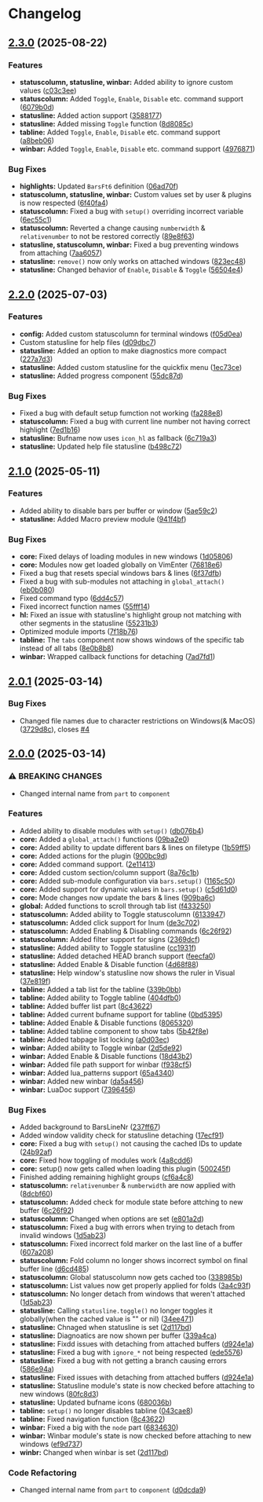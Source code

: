 # Changelog

## [2.3.0](https://github.com/OXY2DEV/bars.nvim/compare/v2.2.0...v2.3.0) (2025-08-22)


### Features

* **statuscolumn, statusline, winbar:** Added ability to ignore custom values ([c03c3ee](https://github.com/OXY2DEV/bars.nvim/commit/c03c3eeb5629c77a392b1ed5760df60568b84a8a))
* **statuscolumn:** Added `Toggle`, `Enable`, `Disable` etc. command support ([6079b0d](https://github.com/OXY2DEV/bars.nvim/commit/6079b0dba3726af26baa303b6a6e8056dc802cf4))
* **statusline:** Added action support ([3588177](https://github.com/OXY2DEV/bars.nvim/commit/3588177eae189079ed5aeba16a2da70852f4a408))
* **statusline:** Added missing `Toggle` function ([8d8085c](https://github.com/OXY2DEV/bars.nvim/commit/8d8085c9001f4de928e07cdfe53b211bc9b19be2))
* **tabline:** Added `Toggle`, `Enable`, `Disable` etc. command support ([a8beb06](https://github.com/OXY2DEV/bars.nvim/commit/a8beb066266e204eeac9adbe9b45226ebb56dcb6))
* **winbar:** Added `Toggle`, `Enable`, `Disable` etc. command support ([4976871](https://github.com/OXY2DEV/bars.nvim/commit/4976871625c35e2e93b0dfabed7d5105649236c5))


### Bug Fixes

* **highlights:** Updated `BarsFt6` definition ([06ad70f](https://github.com/OXY2DEV/bars.nvim/commit/06ad70f9fadff10ff1a16864516a6bcd822c47f7))
* **statuscolumn, statusline, winbar:** Custom values set by user & plugins is now respected ([6f40fa4](https://github.com/OXY2DEV/bars.nvim/commit/6f40fa452b4df8101514add507c4232f5bb47071))
* **statuscolumn:** Fixed a bug with `setup()` overriding incorrect variable ([6ec55c1](https://github.com/OXY2DEV/bars.nvim/commit/6ec55c1df6c9d7c27e00767016a717b384581664))
* **statuscolumn:** Reverted a change causing `numberwidth` & `relativenumber` to not be restored correctly ([89e8f63](https://github.com/OXY2DEV/bars.nvim/commit/89e8f63ccea81823389f23b76e54be6c1afb09c4))
* **statusline, statuscolumn, winbar:** Fixed a bug preventing windows from attaching ([7aa6057](https://github.com/OXY2DEV/bars.nvim/commit/7aa60575e8db3b3003267b616255b8c150ad5225))
* **statusline:** `remove()` now only works on attached windows ([823ec48](https://github.com/OXY2DEV/bars.nvim/commit/823ec48f1b8bdb9ea40b2cc275450f4789b957dd))
* **statusline:** Changed behavior of `Enable`, `Disable` & `Toggle` ([56504e4](https://github.com/OXY2DEV/bars.nvim/commit/56504e4aef1dc49d960cc568eda74f3495e49598))

## [2.2.0](https://github.com/OXY2DEV/bars.nvim/compare/v2.1.0...v2.2.0) (2025-07-03)


### Features

* **config:** Added custom statuscolumn for terminal windows ([f05d0ea](https://github.com/OXY2DEV/bars.nvim/commit/f05d0ead4e5cb7aa16d9c6d5a3436736969fd2e5))
* Custom statusline for help files ([d09dbc7](https://github.com/OXY2DEV/bars.nvim/commit/d09dbc78eb816b66353b70d37a970d277c64d02e))
* **statusline:** Added an option to make diagnostics more compact ([227a7d3](https://github.com/OXY2DEV/bars.nvim/commit/227a7d3d1f464edf62e350838fc6ceb1c74a4103))
* **statusline:** Added custom statusline for the quickfix menu ([1ec73ce](https://github.com/OXY2DEV/bars.nvim/commit/1ec73cec7db5166f6c4ebb6ae64abc58bfc3399c))
* **statusline:** Added progress component ([55dc87d](https://github.com/OXY2DEV/bars.nvim/commit/55dc87d18553b04955f0841bd33e105421ea1bc9))


### Bug Fixes

* Fixed a bug with default setup fumction not working ([fa288e8](https://github.com/OXY2DEV/bars.nvim/commit/fa288e8bdc39bb0eddc3b167f73af3c9e9c532c4))
* **statuscolumn:** Fixed a bug with current line number not having correct highlight ([7ed1b16](https://github.com/OXY2DEV/bars.nvim/commit/7ed1b16069f8bc587eba2cccbfd9afc9706e5ba5))
* **statusline:** Bufname now uses `icon_hl` as fallback ([6c719a3](https://github.com/OXY2DEV/bars.nvim/commit/6c719a3aa8a35bb41f554644468ed0c8bf85b775))
* **statusline:** Updated help file statusline ([b498c72](https://github.com/OXY2DEV/bars.nvim/commit/b498c7294ab12e01ce471f54306cb88e5f02a3b8))

## [2.1.0](https://github.com/OXY2DEV/bars.nvim/compare/v2.0.1...v2.1.0) (2025-05-11)


### Features

* Added ability to disable bars per buffer or window ([5ae59c2](https://github.com/OXY2DEV/bars.nvim/commit/5ae59c2e3134b3bbed7500a8afa55dae1e7a64c6))
* **statusline:** Added Macro preview module ([941f4bf](https://github.com/OXY2DEV/bars.nvim/commit/941f4bf303ab23d457383260f1319a61e31d2023))


### Bug Fixes

* **core:** Fixed delays of loading modules in new windows ([1d05806](https://github.com/OXY2DEV/bars.nvim/commit/1d0580654f8908d4d199e63cc217bb5772b24c60))
* **core:** Modules now get loaded globally on VimEnter ([76818e6](https://github.com/OXY2DEV/bars.nvim/commit/76818e6762dd2e58b21cf40092e017ee27d44723))
* Fixed a bug that resets special windows bars & lines ([6f37dfb](https://github.com/OXY2DEV/bars.nvim/commit/6f37dfbe80e68cd022ed138fe05fda1bb1ca49d5))
* Fixed a bug with sub-modules not attaching in `global_attach()` ([eb0b080](https://github.com/OXY2DEV/bars.nvim/commit/eb0b080186c339cf4f4d6d129bd8f8c1a7845061))
* Fixed command typo ([6dd4c57](https://github.com/OXY2DEV/bars.nvim/commit/6dd4c57be8fb53ca21e8df15069966b7b87c7b0a))
* Fixed incorrect function names ([55fff14](https://github.com/OXY2DEV/bars.nvim/commit/55fff149e90c7c6131bad9a1c53bf22bace1b54b))
* **hl:** Fixed an issue with statusline's highlight group not matching with other segments in the statusline ([55231b3](https://github.com/OXY2DEV/bars.nvim/commit/55231b3e3680d008021d8a77031c433ba7528609))
* Optimized module imports ([7f18b76](https://github.com/OXY2DEV/bars.nvim/commit/7f18b7640cb08d17e4e4a3c70d61891226a7fb98))
* **tabline:** The `tabs` component now shows windows of the specific tab instead of all tabs ([8e0b8b8](https://github.com/OXY2DEV/bars.nvim/commit/8e0b8b8da786e68b4a86f5565b1d831b9caa4d82))
* **winbar:** Wrapped callback functions for detaching ([7ad7fd1](https://github.com/OXY2DEV/bars.nvim/commit/7ad7fd182f6617a0a1e55772fd56490b582ef842))

## [2.0.1](https://github.com/OXY2DEV/bars.nvim/compare/v2.0.0...v2.0.1) (2025-03-14)


### Bug Fixes

* Changed file names due to character restrictions on Windows(& MacOS) ([3729d8c](https://github.com/OXY2DEV/bars.nvim/commit/3729d8cf218ade8a34cf4d7f018515185329bb90)), closes [#4](https://github.com/OXY2DEV/bars.nvim/issues/4)

## [2.0.0](https://github.com/OXY2DEV/bars.nvim/compare/v1.0.0...v2.0.0) (2025-03-14)


### ⚠ BREAKING CHANGES

* Changed internal name from `part` to `component`

### Features

* Added ability to disable modules with `setup()` ([db076b4](https://github.com/OXY2DEV/bars.nvim/commit/db076b4ffa509aace45c57d7a165ee59a1c79c49))
* **core:** Added a `global_attach()` functions ([09ba2e0](https://github.com/OXY2DEV/bars.nvim/commit/09ba2e0e84d17907a776a10d34a7639f599ea0dd))
* **core:** Added ability to update different bars & lines on filetype ([1b59ff5](https://github.com/OXY2DEV/bars.nvim/commit/1b59ff5bfe19203f575eb3ee94f3c57a95f09113))
* **core:** Added actions for the plugin ([900bc9d](https://github.com/OXY2DEV/bars.nvim/commit/900bc9d03d852549ccb4fd73dd22c664c7df78f3))
* **core:** Added command support. ([2e11413](https://github.com/OXY2DEV/bars.nvim/commit/2e114131dd15c602dec63d11f41944c7de367f4f))
* **core:** Added custom section/column support ([8a76c1b](https://github.com/OXY2DEV/bars.nvim/commit/8a76c1b69e54e717643dc55c80a0a235057c89be))
* **core:** Added sub-module configuration via `bars.setup()` ([1165c50](https://github.com/OXY2DEV/bars.nvim/commit/1165c501f60f505999c89f744fe2a0d3cbad1840))
* **core:** Added support for dynamic values in `bars.setup()` ([c5d61d0](https://github.com/OXY2DEV/bars.nvim/commit/c5d61d0366e905575fb4111003ea0552cedcdecb))
* **core:** Mode changes now update the bars & lines ([909ba6c](https://github.com/OXY2DEV/bars.nvim/commit/909ba6c4ddf2af70f5217fe5b301c6f050c2d489))
* **global:** Added functions to scroll through tab list ([f433250](https://github.com/OXY2DEV/bars.nvim/commit/f433250f88a5cedd44b4132d3a9e03d8b364c71d))
* **statuscolumn:** Added ability to Toggle statuscolumn ([6133947](https://github.com/OXY2DEV/bars.nvim/commit/6133947bc23243668c0fbc754184601bdda0aa02))
* **statuscolumn:** Added click support for lnum ([de3c702](https://github.com/OXY2DEV/bars.nvim/commit/de3c70293edb96cf1730b9de3462ea22fc70406a))
* **statuscolumn:** Added Enabling & Disabling commands ([6c26f92](https://github.com/OXY2DEV/bars.nvim/commit/6c26f92c4dfa9b7e93063adbe94caae73ba36234))
* **statuscolumn:** Added filter support for signs ([2369dcf](https://github.com/OXY2DEV/bars.nvim/commit/2369dcf02bc882551bb36db126df1043cb33527b))
* **statusline:** Added ability to Toggle statusline ([cc1931f](https://github.com/OXY2DEV/bars.nvim/commit/cc1931fe2a0267f7b87e8eaa94568ffaab0eab22))
* **statusline:** Added detached HEAD branch support ([feecfa0](https://github.com/OXY2DEV/bars.nvim/commit/feecfa0de0d56701322f2551db66c5fd9134573f))
* **statusline:** Added Enable & Disable function ([4d68f88](https://github.com/OXY2DEV/bars.nvim/commit/4d68f8802f2aae8bcd2d03d9102515b39b7338ca))
* **statusline:** Help window's statusline now shows the ruler in Visual ([37e819f](https://github.com/OXY2DEV/bars.nvim/commit/37e819fa6f972fe85fc6bed131e243afd612fd09))
* **tabline:** Added a tab list for the tabline ([339b0bb](https://github.com/OXY2DEV/bars.nvim/commit/339b0bb297673e4368bca4d9440f68fc2e7ff6cd))
* **tabline:** Added ability to Toggle tabline ([404dfb0](https://github.com/OXY2DEV/bars.nvim/commit/404dfb0aacac1d5ff5c716ea44211fd2b554e1fe))
* **tabline:** Added buffer list part ([8c43622](https://github.com/OXY2DEV/bars.nvim/commit/8c43622ff2604da1b9229fd4227a097888461736))
* **tabline:** Added current bufname support for tabline ([0bd5395](https://github.com/OXY2DEV/bars.nvim/commit/0bd5395bbf600c0bef2e05e468a28be18208cedb))
* **tabline:** Added Enable & Disable functions ([8065320](https://github.com/OXY2DEV/bars.nvim/commit/8065320ed8ffb6e9f3ac09b6735a16075934a80a))
* **tabline:** Added tabline component to show tabs ([5b42f8e](https://github.com/OXY2DEV/bars.nvim/commit/5b42f8ede6594f8992719f88568a8aaf308353ff))
* **tabline:** Added tabpage list locking ([a0d03ec](https://github.com/OXY2DEV/bars.nvim/commit/a0d03ece2db249068f30c160545594e17faa7990))
* **winbar:** Added ability to Toggle winbar ([2d5de92](https://github.com/OXY2DEV/bars.nvim/commit/2d5de92158e971924b38e237c01eb5c1cc6b91db))
* **winbar:** Added Enable & Disable functions ([18d43b2](https://github.com/OXY2DEV/bars.nvim/commit/18d43b28d3c16d98b1f2ee955c9f8d4d5839ba0e))
* **winbar:** Added file path support for winbar ([f938cf5](https://github.com/OXY2DEV/bars.nvim/commit/f938cf59c4564848ba5f2e355ff1a3d5cec03c0d))
* **winbar:** Added lua_patterns support ([65a4340](https://github.com/OXY2DEV/bars.nvim/commit/65a4340437bc521092dde9ef1acf4b8b8d51f523))
* **winbar:** Added new winbar ([da5a456](https://github.com/OXY2DEV/bars.nvim/commit/da5a4560f9ba426855b3d2c594a4f9e4c6e30283))
* **winbar:** LuaDoc support ([7396456](https://github.com/OXY2DEV/bars.nvim/commit/73964561eb3ab8a5919be9b89e642354139779b6))


### Bug Fixes

* Added background to BarsLineNr ([237ff67](https://github.com/OXY2DEV/bars.nvim/commit/237ff67b103c5678c1976157520bcafcb5ccd84f))
* Added window validity check for statusline detaching ([17ecf91](https://github.com/OXY2DEV/bars.nvim/commit/17ecf9137bafef1199878bd6099db72d8a26a2a4))
* **core:** Fixed a bug with `setup()` not causing the cached IDs to update ([24b92af](https://github.com/OXY2DEV/bars.nvim/commit/24b92afbcbe04a3efa8780b05a359493158b8a29))
* **core:** Fixed how toggling of modules work ([4a8cdd6](https://github.com/OXY2DEV/bars.nvim/commit/4a8cdd6a62d81354c29667ed2fa4752156293f46))
* **core:** setup() now gets called when loading this plugin ([500245f](https://github.com/OXY2DEV/bars.nvim/commit/500245f462d6d912a9169a958cf52f4fac3f2df5))
* Finished adding remaining highlight groups ([cf6a4c8](https://github.com/OXY2DEV/bars.nvim/commit/cf6a4c8955b10c5aa92787630c6605deeec7b853))
* **statuscolumn:** `relativenumber` & `numberwidth` are now applied with ([8dcbf60](https://github.com/OXY2DEV/bars.nvim/commit/8dcbf60e7fe1856e0701b10dc1f8756e971a0a15))
* **statuscolumn:** Added check for module state before attching to new buffer ([6c26f92](https://github.com/OXY2DEV/bars.nvim/commit/6c26f92c4dfa9b7e93063adbe94caae73ba36234))
* **statuscolumn:** Changed when options are set ([e801a2d](https://github.com/OXY2DEV/bars.nvim/commit/e801a2d5a4e0031374a656dd46b4e188531f2675))
* **statuscolumn:** Fixed a bug with errors when trying to detach from invalid windows ([1d5ab23](https://github.com/OXY2DEV/bars.nvim/commit/1d5ab238fc77465f142e5325c1bc77a74a26d484))
* **statuscolumn:** Fixed incorrect fold marker on the last line of a buffer ([607a208](https://github.com/OXY2DEV/bars.nvim/commit/607a20802d5aa2c237116c266307053d1c0054b2))
* **statuscolumn:** Fold column no longer shows incorrect symbol on final buffer line ([d6cd485](https://github.com/OXY2DEV/bars.nvim/commit/d6cd485618bb2ba34a7960b5e377bcea3b67978b))
* **statuscolumn:** Global statuscolumn now gets cached too ([338985b](https://github.com/OXY2DEV/bars.nvim/commit/338985b9a361f33b5b0cb89361cbe3fcd5b57913))
* **statuscolumn:** List values now get properly applied for folds ([3a4c93f](https://github.com/OXY2DEV/bars.nvim/commit/3a4c93f1889690fdf792070225ce29770d45b035))
* **statuscolumn:** No longer detach from windows that weren't attached ([1d5ab23](https://github.com/OXY2DEV/bars.nvim/commit/1d5ab238fc77465f142e5325c1bc77a74a26d484))
* **statusline:** Calling `statusline.toggle()` no longer toggles it globally(when the cached value is "" or nil) ([34ee471](https://github.com/OXY2DEV/bars.nvim/commit/34ee471b7f02c41f38e3a885271800c7aeaf6602))
* **statusline:** Chnaged when statusline is set ([2d117bd](https://github.com/OXY2DEV/bars.nvim/commit/2d117bd9ca6314d36fb0c42a04f9cd605394e90e))
* **statusline:** Diagnoatics are now shown per buffer ([339a4ca](https://github.com/OXY2DEV/bars.nvim/commit/339a4ca80556e8427f9ef9b9a49817fdf0ce63a0))
* **statusline:** Fixdd issues with detaching from attached buffers ([d924e1a](https://github.com/OXY2DEV/bars.nvim/commit/d924e1a1d0d8b8273977eda7161698f2353a4676))
* **statusline:** Fixed a bug with `ignore_*` not being respected ([ede5576](https://github.com/OXY2DEV/bars.nvim/commit/ede55763c95c8001d742b511e7514dd5838a42c5))
* **statusline:** Fixed a bug with not getting a branch causing errors ([586e94a](https://github.com/OXY2DEV/bars.nvim/commit/586e94aa462a52c93b5a866b79e148a287dca690))
* **statusline:** Fixed issues with detaching from attached buffers ([d924e1a](https://github.com/OXY2DEV/bars.nvim/commit/d924e1a1d0d8b8273977eda7161698f2353a4676))
* **statusline:** Statusline module's state is now checked before attaching to new windows ([80fc8d3](https://github.com/OXY2DEV/bars.nvim/commit/80fc8d36fae094ff1f9b79d935a8d93ce4f8eea4))
* **statusline:** Updated bufname icons ([680036b](https://github.com/OXY2DEV/bars.nvim/commit/680036bb248f3e8b15efeed2b8f8287c45f9295c))
* **tabline:** `setup()` no longer disables tabline ([043cae8](https://github.com/OXY2DEV/bars.nvim/commit/043cae8524d88ca2b30a8651db43b550abaab8c3))
* **tabline:** Fixed navigation function ([8c43622](https://github.com/OXY2DEV/bars.nvim/commit/8c43622ff2604da1b9229fd4227a097888461736))
* **winbar:** Fixed a big with the `node` part ([6834630](https://github.com/OXY2DEV/bars.nvim/commit/683463074a461887bf0b84055974c0cdbd122b3e))
* **winbar:** Winbar module's state is now checked before attaching to new windows ([ef9d737](https://github.com/OXY2DEV/bars.nvim/commit/ef9d737c62e86fac094b1ffa0f528a6776b805ee))
* **winbr:** Changed when winbar is set ([2d117bd](https://github.com/OXY2DEV/bars.nvim/commit/2d117bd9ca6314d36fb0c42a04f9cd605394e90e))


### Code Refactoring

* Changed internal name from `part` to `component` ([d0dcda9](https://github.com/OXY2DEV/bars.nvim/commit/d0dcda966825a9c010f5fbb7fc6419a14709dc10))
